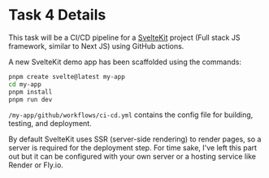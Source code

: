 # Task 4 Details

This task will be a CI/CD pipeline for a [SvelteKit](https://kit.svelte.dev/) project (Full stack JS framework, similar to Next JS) using GitHub actions.

A new SvelteKit demo app has been scaffolded using the commands:

```bash
pnpm create svelte@latest my-app
cd my-app
pnpm install
pnpm run dev
```

`/my-app/github/workflows/ci-cd.yml` contains the config file for building, testing, and deployment. 

By default SvelteKit uses SSR (server-side rendering) to render pages, so a server is required for the deployment step. For time sake, I've left this part out but it can be configured with your own server or a hosting service like Render or Fly.io.
